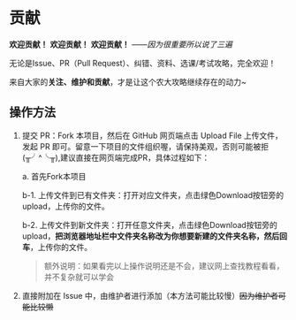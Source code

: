 # 贡献

**欢迎贡献！** **欢迎贡献！** **欢迎贡献！**
——*因为很重要所以说了三遍*

无论是Issue、PR（Pull Request）、纠错、资料、选课/考试攻略，完全欢迎！

来自大家的**关注、维护和贡献**，才是让这个农大攻略继续存在的动力~

## 操作方法

1. 提交 PR：Fork 本项目，然后在 GitHub 网页端点击 Upload File 上传文件，发起 PR 即可。留意一下项目的文件组织喔，请保持美观，否则可能被拒(╥╯^╰╥),建议直接在网页端完成PR，具体过程如下：

   a. 首先Fork本项目

   b-1. 上传文件到已有文件夹：打开对应文件夹，点击绿色Download按钮旁的upload，上传你的文件。

   b-2. 上传文件到新文件夹：打开任意文件夹，点击绿色Download按钮旁的upload，**把浏览器地址栏中文件夹名称改为你想要新建的文件夹名称，然后回车**，上传你的文件。

    > 额外说明：如果看完以上操作说明还是不会，建议网上查找教程看看，并不复杂就可以学会

2. 直接附加在 Issue 中，由维护者进行添加（本方法可能比较慢）~~因为维护者可能比较懒~~
